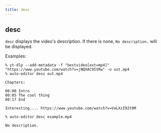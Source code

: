 ```yaml
---
title: desc
---
```


## desc
`desc` displays the video's description. If there is none, `No description.` will be displayed.

Examples:

```
% yt-dlp --add-metadata -f "bestvideo[ext=mp4]" "https://www.youtube.com/watch?v=jNQXAC9IVRw" -o out.mp4
% auto-editor desc out.mp4

Chapters:

00:00 Intro
00:05 The cool thing
00:17 End

Interesting.... https://www.youtube.com/watch?v=VaLXzI92t9M
```

```
% auto-editor desc example.mp4

No description.
```

